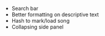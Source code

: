 * Search bar
* Better formatting on descriptive text
* Hash to mark/load song
* Collapsing side panel